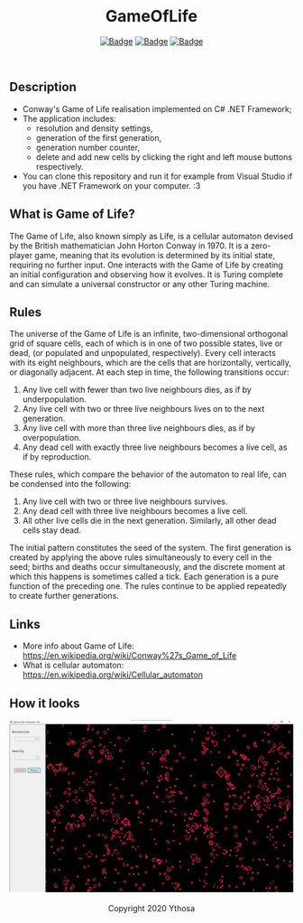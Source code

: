 <br>

<h1 align="center">GameOfLife</h1>
<div align="center">

[![Badge](https://img.shields.io/badge/Uses-CSharp-brightgreen.svg?style=for-the-badge&logo=c-sharp&logoWidth=15&logoColor=brightgreen)](https://docs.microsoft.com/ru-ru/dotnet/csharp/)
[![Badge](https://img.shields.io/badge/Open-Source-important.svg?style=for-the-badge&logo=open-source-initiative&logoWidth=15&logoColor=orange)](https://ru.wikipedia.org/wiki/Open_source)
[![Badge](https://img.shields.io/badge/Made_with-Affection-ff69b4.svg?style=for-the-badge&logo=ko-fi&logoWidth=15&logoColor=ff69b4)](https://i.pinimg.com/736x/d7/5f/e3/d75fe32e7af10c3ed0bafb98816a6ce2.jpg)
    
</div>

<br>

## Description
*	Conway's Game of Life realisation implemented on C# .NET Framework;
*	The application includes:
	*	resolution and density settings,
	*	generation of the first generation,
	* 	generation number counter,
	*	delete and add new cells by clicking the right and left mouse buttons respectively.
*	You can clone this repository and run it for example from Visual Studio if you have .NET Framework on your computer. :3

## What is Game of Life?
The Game of Life, also known simply as Life, is a cellular automaton devised by the British mathematician John Horton Conway in 1970. It is a zero-player game, meaning that its evolution is determined by its initial state, requiring no further input. One interacts with the Game of Life by creating an initial configuration and observing how it evolves. It is Turing complete and can simulate a universal constructor or any other Turing machine.

## Rules
The universe of the Game of Life is an infinite, two-dimensional orthogonal grid of square cells, each of which is in one of two possible states, live or dead, (or populated and unpopulated, respectively). Every cell interacts with its eight neighbours, which are the cells that are horizontally, vertically, or diagonally adjacent. At each step in time, the following transitions occur:

1. Any live cell with fewer than two live neighbours dies, as if by underpopulation.
2. Any live cell with two or three live neighbours lives on to the next generation.
3. Any live cell with more than three live neighbours dies, as if by overpopulation.
4. Any dead cell with exactly three live neighbours becomes a live cell, as if by reproduction.

These rules, which compare the behavior of the automaton to real life, can be condensed into the following:

1. Any live cell with two or three live neighbours survives.
2. Any dead cell with three live neighbours becomes a live cell.
3. All other live cells die in the next generation. Similarly, all other dead cells stay dead.

The initial pattern constitutes the seed of the system. The first generation is created by applying the above rules simultaneously to every cell in the seed; births and deaths occur simultaneously, and the discrete moment at which this happens is sometimes called a tick. Each generation is a pure function of the preceding one. The rules continue to be applied repeatedly to create further generations.

## Links
*	More info about Game of Life: https://en.wikipedia.org/wiki/Conway%27s_Game_of_Life
*	What is cellular automaton: https://en.wikipedia.org/wiki/Cellular_automaton

## How it looks
<div align="center">
	<img src="https://github.com/Ythosa/GameOfLife/blob/master/assets/Application.jpg" alt="Application screenshot." />
</div>

<br>

<div align="center">
  Copyright 2020 Ythosa
</div>
